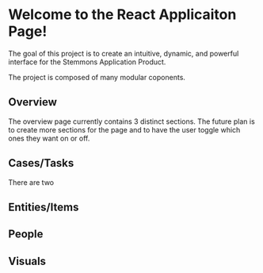# Welcome to the React Applicaiton Page!

The goal of this project is to create an intuitive, dynamic, and powerful interface for the Stemmons Application Product.

The project is composed of many modular coponents.

## Overview
The overview page currently contains 3 distinct sections. The future plan is to create more sections for the page and to have
the user toggle which ones they want on or off.



## Cases/Tasks
There are two 

## Entities/Items

## People

## Visuals
